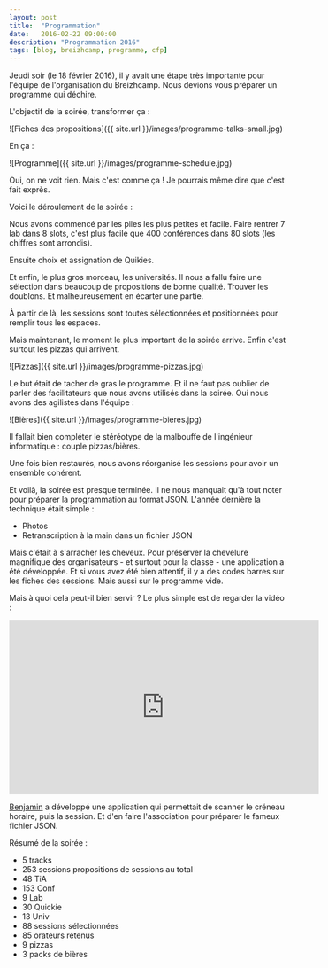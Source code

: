 ```yaml
---
layout: post
title:  "Programmation"
date:   2016-02-22 09:00:00
description: "Programmation 2016"
tags: [blog, breizhcamp, programme, cfp]
---
```


Jeudi soir (le 18 février 2016), il y avait une étape très importante pour
l'équipe de l'organisation du Breizhcamp. Nous devions vous préparer un
programme qui déchire.

L'objectif de la soirée, transformer ça :

![Fiches des propositions]({{ site.url }}/images/programme-talks-small.jpg)

En ça :

![Programme]({{ site.url }}/images/programme-schedule.jpg)

Oui, on ne voit rien. Mais c'est comme ça ! Je pourrais même dire que c'est fait
exprès.

Voici le déroulement de la soirée :

Nous avons commencé par les piles les plus petites et facile. Faire rentrer 7
lab dans 8 slots, c'est plus facile que 400 conférences dans 80 slots (les
chiffres sont arrondis).

Ensuite choix et assignation de Quikies.

Et enfin, le plus gros morceau, les universités. Il nous a fallu faire une
sélection dans beaucoup de propositions de bonne qualité. Trouver les
doublons. Et malheureusement en écarter une partie.

À partir de là, les sessions sont toutes sélectionnées et positionnées pour
remplir tous les espaces.

Mais maintenant, le moment le plus important de la soirée arrive. Enfin c'est
surtout les pizzas qui arrivent.

![Pizzas]({{ site.url }}/images/programme-pizzas.jpg)

Le but était de tacher de gras le programme. Et il ne faut pas oublier de
parler des facilitateurs que nous avons utilisés dans la soirée. Oui nous avons
des agilistes dans l'équipe :

![Bières]({{ site.url }}/images/programme-bieres.jpg)

Il fallait bien compléter le stéréotype de la malbouffe de l'ingénieur
informatique : couple pizzas/bières.

Une fois bien restaurés, nous avons réorganisé les sessions pour avoir un
ensemble cohérent.

Et voilà, la soirée est presque terminée. Il ne nous manquait qu'à tout noter
pour préparer la programmation au format JSON. L'année dernière la technique
était simple :
- Photos
- Retranscription à la main dans un fichier JSON

Mais c'était à s'arracher les cheveux. Pour préserver la chevelure magnifique
des organisateurs - et surtout pour la classe - une application a été
développée. Et si vous avez été bien attentif, il y a des codes barres sur les
fiches des sessions. Mais aussi sur le programme vide.

Mais à quoi cela peut-il bien servir ? Le plus simple est de regarder la vidéo :

<iframe width="560" height="315" src="https://www.youtube.com/embed/14w8r41w5Dc" frameborder="0" allowfullscreen></iframe>

[Benjamin](https://twitter.com/OkazariBzh) a développé une application qui
permettait de scanner le créneau horaire, puis la session. Et d'en faire
l'association pour préparer le fameux fichier JSON.

Résumé de la soirée :

- 5 tracks
- 253 sessions propositions de sessions au total
- 48 TiA
- 153 Conf
- 9 Lab
- 30 Quickie
- 13 Univ
- 88 sessions sélectionnées
- 85 orateurs retenus
- 9 pizzas
- 3 packs de bières
